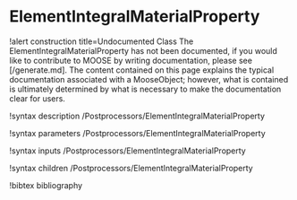 <!-- MOOSE Documentation Stub: Remove this when content is added. -->

# ElementIntegralMaterialProperty

!alert construction title=Undocumented Class
The ElementIntegralMaterialProperty has not been documented, if you would like to contribute to MOOSE by
writing documentation, please see [/generate.md]. The content contained on this page explains
the typical documentation associated with a MooseObject; however, what is contained is ultimately
determined by what is necessary to make the documentation clear for users.

!syntax description /Postprocessors/ElementIntegralMaterialProperty

!syntax parameters /Postprocessors/ElementIntegralMaterialProperty

!syntax inputs /Postprocessors/ElementIntegralMaterialProperty

!syntax children /Postprocessors/ElementIntegralMaterialProperty

!bibtex bibliography
